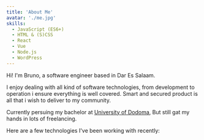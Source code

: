 ```yaml
---
title: 'About Me'
avatar: './me.jpg'
skills:
  - JavaScript (ES6+)
  - HTML & (S)CSS
  - React
  - Vue
  - Node.js
  - WordPress
---
```


Hi! I'm Bruno, a software engineer based in Dar Es Salaam.

I enjoy dealing with all kind of software technologies, from development to operation i ensure everything is well covered. Smart and secured product is all that i wish to deliver to my community.

Currently persuing my bachelor at [University of Dodoma](https://udom.ac.tz/), But still gat my hands in lots of freelancing.

Here are a few technologies I've been working with recently:
